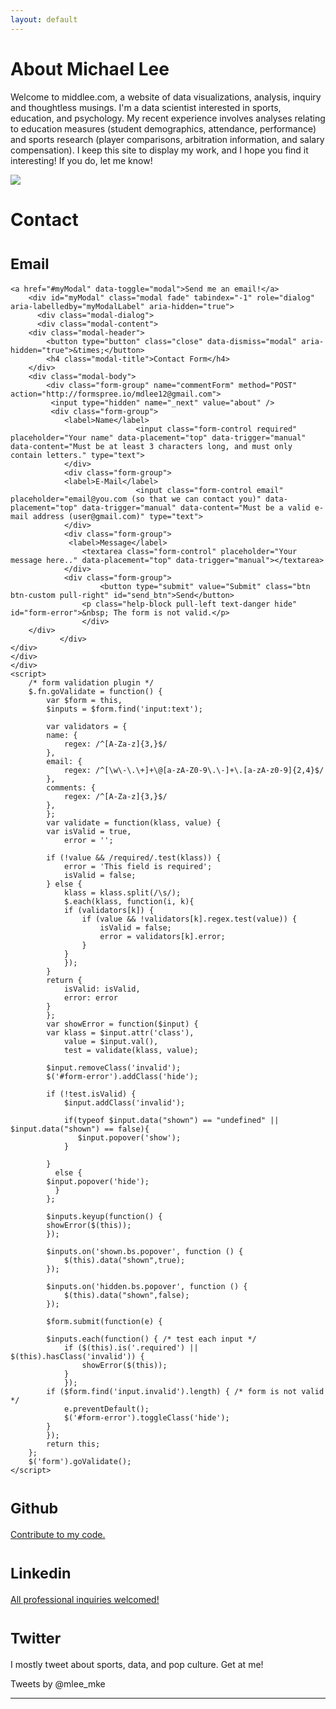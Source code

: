 ```yaml
---
layout: default
---
```


<div class="row">
<div class="container">
<div class="jumbotron">
<h1>About Michael Lee</h1>
</div></div></div>
<div class="row">
<div class="container">
<div class="col-md-12">
<p class="lead">
Welcome to middlee.com, a website of data visualizations, analysis, inquiry and thoughtless musings. I'm a data scientist interested in sports, education, and psychology. My recent experience involves analyses relating to education measures (student demographics, attendance, performance) and sports research (player comparisons, arbitration information, and salary compensation). I keep this site to display my work, and I hope you find it interesting! If you do, let me know!</p></div>
<div class="container">
<div class=".col-xs-6 col-sm-6">
<img src="/images/profile.jpg" class="img-responsive" itemprop="image" />
</div>
<div class="page-header">
  <h1>Contact</h1>
</div>
<div class=".col-xs-6 .col-sm-6">
<h1><small>Email</small></h1>

	<a href="#myModal" data-toggle="modal">Send me an email!</a>
    	<div id="myModal" class="modal fade" tabindex="-1" role="dialog" aria-labelledby="myModalLabel" aria-hidden="true">
      	  <div class="modal-dialog">
       	  <div class="modal-content">
		<div class="modal-header">
		    <button type="button" class="close" data-dismiss="modal" aria-hidden="true">&times;</button>
		    <h4 class="modal-title">Contact Form</h4>
		</div>
		<div class="modal-body">
			<div class="form-group" name="commentForm" method="POST" action="http://formspree.io/mdlee12@gmail.com">
			 <input type="hidden" name="_next" value="about" />
			 <div class="form-group">
			 	<label>Name</label>
                      			<input class="form-control required" placeholder="Your name" data-placement="top" data-trigger="manual" data-content="Must be at least 3 characters long, and must only contain letters." type="text">
                </div>
			    <div class="form-group">
				<label>E-Mail</label>
                    			<input class="form-control email" placeholder="email@you.com (so that we can contact you)" data-placement="top" data-trigger="manual" data-content="Must be a valid e-mail address (user@gmail.com)" type="text">
                </div>
			    <div class="form-group">
				 <label>Message</label>
                    <textarea class="form-control" placeholder="Your message here.." data-placement="top" data-trigger="manual"></textarea>
                </div>
			    <div class="form-group">
                      	<button type="submit" value="Submit" class="btn btn-custom pull-right" id="send_btn">Send</button>
                    <p class="help-block pull-left text-danger hide" id="form-error">&nbsp; The form is not valid.</p>
                	</div>
		</div>
               </div>
	</div>
	</div>
	</div>
	<script>
		/* form validation plugin */
		$.fn.goValidate = function() {
		    var $form = this,
			$inputs = $form.find('input:text');
		  
		    var validators = {
			name: {
			    regex: /^[A-Za-z]{3,}$/
			},
			email: {
			    regex: /^[\w\-\.\+]+\@[a-zA-Z0-9\.\-]+\.[a-zA-z0-9]{2,4}$/
			},
			comments: {
			    regex: /^[A-Za-z]{3,}$/
			},
		    };
		    var validate = function(klass, value) {
			var isValid = true,
			    error = '';
			    
			if (!value && /required/.test(klass)) {
			    error = 'This field is required';
			    isValid = false;
			} else {
			    klass = klass.split(/\s/);
			    $.each(klass, function(i, k){
				if (validators[k]) {
				    if (value && !validators[k].regex.test(value)) {
				        isValid = false;
				        error = validators[k].error;
				    }
				}
			    });
			}
			return {
			    isValid: isValid,
			    error: error
			}
		    };
		    var showError = function($input) {
			var klass = $input.attr('class'),
			    value = $input.val(),
			    test = validate(klass, value);
		      
			$input.removeClass('invalid');
			$('#form-error').addClass('hide');
		
			if (!test.isValid) {
			    $input.addClass('invalid');
			    
			    if(typeof $input.data("shown") == "undefined" || $input.data("shown") == false){
			       $input.popover('show');
			    }
			    
			}
		      else {
			$input.popover('hide');
		      }
		    };
		   
		    $inputs.keyup(function() {
			showError($(this));
		    });
		  
		    $inputs.on('shown.bs.popover', function () {
		  		$(this).data("shown",true);
			});
		  
		    $inputs.on('hidden.bs.popover', function () {
		  		$(this).data("shown",false);
			});
		  
		    $form.submit(function(e) {
		      
			$inputs.each(function() { /* test each input */
				if ($(this).is('.required') || $(this).hasClass('invalid')) {
			    	showError($(this));
				}
		    	});
			if ($form.find('input.invalid').length) { /* form is not valid */
				e.preventDefault();
			    $('#form-error').toggleClass('hide');
			}
		    });
		    return this;
		};
		$('form').goValidate();
	</script>



<h1><small>Github</small></h1>
<a href="https://github.com/mdlee12">Contribute to my code.</a>
<h1><small>Linkedin</small></h1>
<a href="https://www.linkedin.com/in/middlee">All professional inquiries welcomed!</a>
<h1><small>Twitter</small></h1>
<p class="text-justify">I mostly tweet about sports, data, and pop culture. Get at me!</p>
<div class="twitter-timeline" href="https://twitter.com/mlee_mke" data-widget-id="568835700255363072">Tweets by @mlee_mke
	<script>!function(d,s,id){var js,fjs=d.getElementsByTagName(s)[0],p=/^http:/.test(d.location)?'http':'https';if(!d.getElementById(id)){js=d.createElement(s);js.id=id;js.src=p+"://platform.twitter.com/widgets.js";fjs.parentNode.insertBefore(js,fjs);}}(document,"script","twitter-wjs");</script>
</div>
</div>
</div>
<hr></hr>

</div>
</div>
